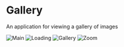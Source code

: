 # Gallery
An application for viewing a gallery of images


![Main](https://github.com/SharipovRus/Gallery/assets/106979924/6c9945e6-ed97-41c1-8a92-db1f1872d913)
![Loading](https://github.com/SharipovRus/Gallery/assets/106979924/cd1edc49-14f4-4998-97de-02b209e41283)
![Gallery](https://github.com/SharipovRus/Gallery/assets/106979924/a5c6b598-b1ae-497d-a2b2-e72ec4f930bf)
![Zoom](https://github.com/SharipovRus/Gallery/assets/106979924/2165b112-c54c-47d9-aa64-712c0f277404)
